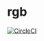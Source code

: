 # rgb

[![CircleCI](https://circleci.com/gh/keichi/rgb.svg?style=svg)](https://circleci.com/gh/keichi/rgb)

